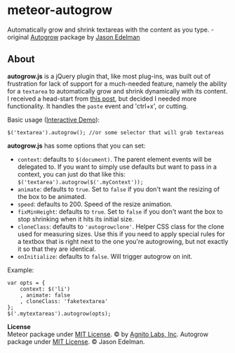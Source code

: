 # meteor-autogrow #

Automatically grow and shrink textareas with the content as you type. - original [Autogrow](https://github.com/ultimatedelman/autogrow) package by [Jason Edelman](https://github.com/ultimatedelman)

## About ##
**autogrow.js** is a jQuery plugin that, like most plug-ins, was built out of frustration for lack of support for a much-needed feature, namely the ability for a `textarea` to automatically grow and shrink dynamically with its content. I received a head-start from [this post](http://stackoverflow.com/a/10080841/7173), but decided I needed more functionality. It handles the `paste` event and 'ctrl+x', or cutting.

Basic usage ([Interactive Demo](http://jsfiddle.net/edelman/HrnHb/)):

    $('textarea').autogrow(); //or some selector that will grab textareas

**autogrow.js** has some options that you can set:

 - `context`: defaults to `$(document)`. The parent element events will be delegated to. If you want to simply use defaults but want to pass in a context, you can just do that like this: `$('textarea').autogrow($('.myContext'));`
 - `animate`: defaults to `true`. Set to `false` if you don't want the resizing of the box to be animated.
 - `speed`: defaults to 200. Speed of the resize animation.
 - `fixMinHeight`: defaults to `true`. Set to `false` if you don't want the box to stop shrinking when it hits its initial size.
 - `cloneClass`: defaults to `'autogrowclone'`. Helper CSS class for the clone used for measuring sizes. Use this if you need to apply special rules for a textbox that is right next to the one you're autogrowing, but not exactly it so that they are identical.
 - `onInitialize`: defaults to `false`. Will trigger autogrow on init.

Example: 

    var opts = {
        context: $('li')
        , animate: false
        , cloneClass: 'faketextarea'
    };
    $('.mytextareas').autogrow(opts);

**License**  
Meteor package under [MIT License](LICENSE). © by [Agnito Labs, Inc](http://www.agnitolabs.com).
Autogrow package under [MIT License](LICENSE). © Jason Edelman.